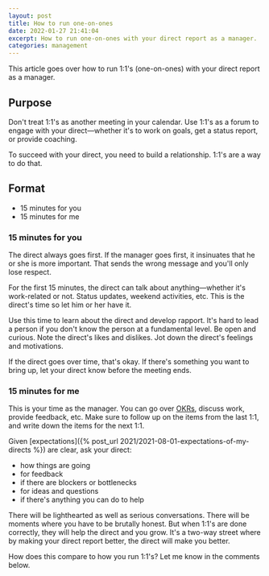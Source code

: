 ```yaml
---
layout: post
title: How to run one-on-ones
date: 2022-01-27 21:41:04
excerpt: How to run one-on-ones with your direct report as a manager.
categories: management
---
```


This article goes over how to run 1:1's (one-on-ones) with your direct report as a manager.

## Purpose

Don't treat 1:1's as another meeting in your calendar. Use 1:1's as a forum to engage with your direct&mdash;whether it's to work on goals, get a status report, or provide coaching.

To succeed with your direct, you need to build a relationship. 1:1's are a way to do that.

## Format

- 15 minutes for you
- 15 minutes for me

### 15 minutes for you

The direct always goes first. If the manager goes first, it insinuates that he or she is more important. That sends the wrong message and you'll only lose respect.

For the first 15 minutes, the direct can talk about anything&mdash;whether it's work-related or not. Status updates, weekend activities, etc. This is the direct's time so let him or her have it.

Use this time to learn about the direct and develop rapport. It's hard to lead a person if you don't know the person at a fundamental level. Be open and curious. Note the direct's likes and dislikes. Jot down the direct's feelings and motivations.

If the direct goes over time, that's okay. If there's something you want to bring up, let your direct know before the meeting ends.

### 15 minutes for me

This is your time as the manager. You can go over [OKRs](https://wikipedia.org/wiki/OKR), discuss work, provide feedback, etc. Make sure to follow up on the items from the last 1:1, and write down the items for the next 1:1.

Given [expectations]({% post_url 2021/2021-08-01-expectations-of-my-directs %}) are clear, ask your direct:

- how things are going
- for feedback
- if there are blockers or bottlenecks
- for ideas and questions
- if there's anything you can do to help

There will be lighthearted as well as serious conversations. There will be moments where you have to be brutally honest. But when 1:1's are done correctly, they will help the direct and you grow. It's a two-way street where by making your direct report better, the direct will make you better.

How does this compare to how you run 1:1's? Let me know in the comments below.
